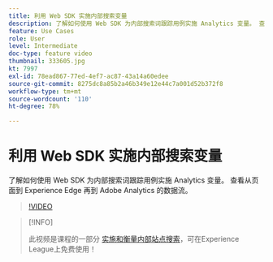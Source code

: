 ```yaml
---
title: 利用 Web SDK 实施内部搜索变量
description: 了解如何使用 Web SDK 为内部搜索词跟踪用例实施 Analytics 变量。 查看从页面到 Experience Edge 再到 Adobe Analytics 的数据流。
feature: Use Cases
role: User
level: Intermediate
doc-type: feature video
thumbnail: 333605.jpg
kt: 7997
exl-id: 78ead867-77ed-4ef7-ac87-43a14a60edee
source-git-commit: 8275dc8a85b2a46b349e12e44c7a001d52b372f8
workflow-type: tm+mt
source-wordcount: '110'
ht-degree: 78%

---
```


# 利用 Web SDK 实施内部搜索变量

了解如何使用 Web SDK 为内部搜索词跟踪用例实施 Analytics 变量。 查看从页面到 Experience Edge 再到 Adobe Analytics 的数据流。

>[!VIDEO](https://video.tv.adobe.com/v/333605/?quality=12&learn=on)

>[!INFO]
>
> 此视频是课程的一部分 [实施和衡量内部站点搜索](https://experienceleague.adobe.com/?recommended=Analytics-U-1-2021.1.search)，可在Experience League上免费使用！